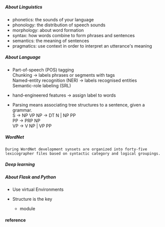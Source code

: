 ##### 
##### About Linguistics
   * phonetics: the sounds of your language
   * phonology: the distribution of speech sounds
   * morphology: about word formation
   * syntax: how words combine to form phrases and sentences
   * semantics: the meaning of sentences
   * pragmatics: use context in order to interpret an utterance's meaning

##### About Language
  * Part-of-speech (POS) tagging  
    Chunking -> labels phrases or segments with tags  
    Named-entity recognition (NER) -> labels recognised entities  
    Semantic-role labeling (SRL)  

  * hand-engineered features -> assign label to words 

  * Parsing means associating tree structures to a sentence, given a grammar.  
    S -> NP VP NP -> DT N | NP PP  
    PP -> PRP NP   
    VP -> V NP | VP PP  

##### WordNet
    During WordNet development synsets are organized into forty-five lexicographer files based on syntactic category and logical groupings.


##### Deep learning

##### About Flask and Python
  * Use virtual Environments 

  * Structure is the key
    - module

#### reference


